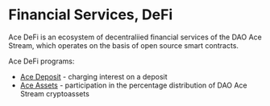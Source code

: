 # Financial Services, DeFi

Ace DeFi is an ecosystem of decentraliіed financial services of the DAO Ace Stream, which operates on the basis of open source smart contracts.

Ace DeFi programs:

- [Ace Deposit][1] - charging interest on a deposit
- [Ace Assets][2] - participation in the percentage distribution of DAO Ace Stream cryptoassets 

[1]: ../services/ace-deposit.md
[2]: ../services/ace-asset.md
